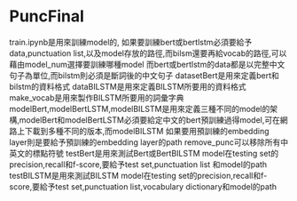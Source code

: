 # PuncFinal
train.ipynb是用來訓練model的, 如果要訓練bert或bertlstm必須要給予data,punctuation list,以及model存放的路徑,而bilsm還要再給vocab的路徑,可以藉由model_num選擇要訓練哪種model
而bert或bertlstm的data都是以完整中文句子為單位,而bilstm則必須是斷詞後的中文句子
datasetBert是用來定義bert和bilstm的資料格式
dataBILSTM是用來定義BILSTM所要用的資料格式
make_vocab是用來製作BILSTM所要用的詞彙字典
modelBert,modelBertLSTM,modelBILSTM是用來定義三種不同的model的架構,modelBert和modelBertLSTM必須要給定中文的bert預訓練過得model,可在網路上下載到多種不同的版本,而modelBILSTM
如果要用預訓練的embedding layer則是要給予預訓練的embedding layer的path
remove_punc可以移除所有中英文的標點符號
testBert是用來測試Bert或BertBILSTM model在testing set的precision,recall和f-score,要給予test set,punctuation list 和model的path
testBILSTM是用來測試BILSTM model在testing set的precision,recall和f-score,要給予test set,punctuation list,vocabulary dictionary和model的path
